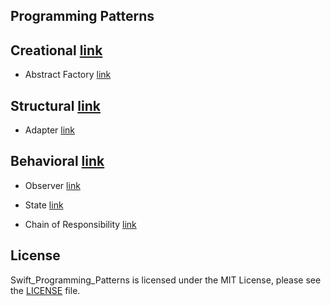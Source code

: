 ## Programming Patterns

## Creational  [link](https://github.com/dchprojects/Swift_Programming_Patterns/blob/master/Swift_Programming_Patterns.playground/Sources/Creational)

- Abstract Factory [link](https://github.com/dchprojects/Swift_Programming_Patterns/blob/master/Swift_Programming_Patterns.playground/Sources/Creational/AbstractFactory.swift)

## Structural  [link](https://github.com/dchprojects/Swift_Programming_Patterns/blob/master/Swift_Programming_Patterns.playground/Sources/Structural)

- Adapter [link](https://github.com/dchprojects/Swift_Programming_Patterns/blob/master/Swift_Programming_Patterns.playground/Sources/Structural/Adapter.swift)

## Behavioral  [link](https://github.com/dchprojects/Swift_Programming_Patterns/blob/master/Swift_Programming_Patterns.playground/Sources/Behavioral)

- Observer [link](https://github.com/dchprojects/Swift_Programming_Patterns/blob/master/Swift_Programming_Patterns.playground/Sources/Behavioral/Observer.swift)

- State [link](https://github.com/dchprojects/Swift_Programming_Patterns/blob/master/Swift_Programming_Patterns.playground/Sources/Behavioral/State.swift)

- Chain of Responsibility [link](https://github.com/dchprojects/Swift_Programming_Patterns/blob/master/Swift_Programming_Patterns.playground/Sources/Behavioral/ChainOfResponsibility.swift)

## License
Swift_Programming_Patterns is licensed under the MIT License, please see the [LICENSE](LICENSE) file.
